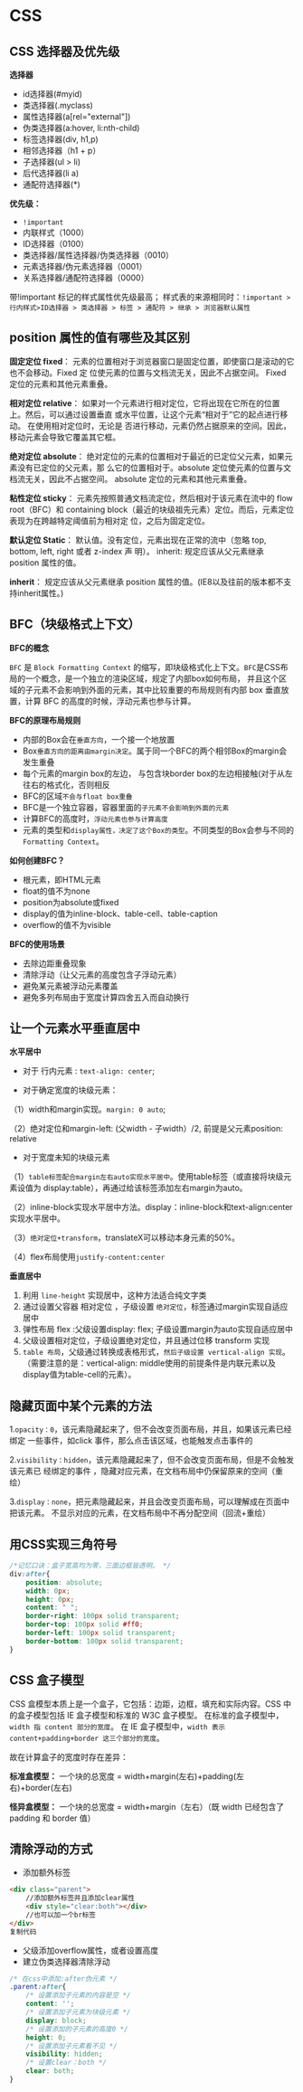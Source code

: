 # CSS


## CSS 选择器及优先级

**选择器**

*   id选择器(#myid)
*   类选择器(.myclass)
*   属性选择器(a\[rel="external"\])
*   伪类选择器(a:hover, li:nth-child)
*   标签选择器(div, h1,p)
*   相邻选择器（h1 + p）
*   子选择器(ul > li)
*   后代选择器(li a)
*   通配符选择器(\*)

**优先级：**

*   `!important`
*   内联样式（1000）
*   ID选择器（0100）
*   类选择器/属性选择器/伪类选择器（0010）
*   元素选择器/伪元素选择器（0001）
*   关系选择器/通配符选择器（0000）

带!important 标记的样式属性优先级最高； 样式表的来源相同时：`!important > 行内样式>ID选择器 > 类选择器 > 标签 > 通配符 > 继承 > 浏览器默认属性`



## position 属性的值有哪些及其区别

**固定定位 fixed**： 元素的位置相对于浏览器窗口是固定位置，即使窗口是滚动的它也不会移动。Fixed 定 位使元素的位置与文档流无关，因此不占据空间。 Fixed 定位的元素和其他元素重叠。

**相对定位 relative**： 如果对一个元素进行相对定位，它将出现在它所在的位置上。然后，可以通过设置垂直 或水平位置，让这个元素“相对于”它的起点进行移动。 在使用相对定位时，无论是 否进行移动，元素仍然占据原来的空间。因此，移动元素会导致它覆盖其它框。

**绝对定位 absolute**： 绝对定位的元素的位置相对于最近的已定位父元素，如果元素没有已定位的父元素，那 么它的位置相对于。absolute 定位使元素的位置与文档流无关，因此不占据空间。 absolute 定位的元素和其他元素重叠。

**粘性定位 sticky**： 元素先按照普通文档流定位，然后相对于该元素在流中的 flow root（BFC）和 containing block（最近的块级祖先元素）定位。而后，元素定位表现为在跨越特定阈值前为相对定 位，之后为固定定位。

**默认定位 Static**： 默认值。没有定位，元素出现在正常的流中（忽略 top, bottom, left, right 或者 z-index 声 明）。 inherit: 规定应该从父元素继承 position 属性的值。

**inherit**： 规定应该从父元素继承 position 属性的值。(IE8以及往前的版本都不支持inherit属性。)



## BFC（块级格式上下文）

**BFC的概念**

`BFC` 是 `Block Formatting Context` 的缩写，即块级格式化上下文。`BFC`是CSS布局的一个概念，是一个独立的渲染区域，规定了内部box如何布局， 并且这个区域的子元素不会影响到外面的元素，其中比较重要的布局规则有内部 box 垂直放置，计算 BFC 的高度的时候，浮动元素也参与计算。

**BFC的原理布局规则**

*   内部的Box会在`垂直方向`，一个接一个地放置
*   Box`垂直方向的距离由margin决定`。属于同一个BFC的两个相邻Box的margin会发生重叠
*   每个元素的margin box的左边， 与包含块border box的左边相接触(对于从左往右的格式化，否则相反
*   BFC的区域`不会与float box重叠`
*   BFC是一个独立容器，容器里面的`子元素不会影响到外面的元素`
*   计算BFC的高度时，`浮动元素也参与计算高度`
*   元素的类型和`display属性，决定了这个Box的类型`。不同类型的Box会参与不同的`Formatting Context`。

**如何创建BFC？**

*   根元素，即HTML元素
*   float的值不为none
*   position为absolute或fixed
*   display的值为inline-block、table-cell、table-caption
*   overflow的值不为visible

**BFC的使用场景**

*   去除边距重叠现象
*   清除浮动（让父元素的高度包含子浮动元素）
*   避免某元素被浮动元素覆盖
*   避免多列布局由于宽度计算四舍五入而自动换行






## 让一个元素水平垂直居中

**水平居中**

*   对于 行内元素 : `text-align: center`;

*   对于确定宽度的块级元素：

（1）width和margin实现。`margin: 0 auto`;

（2）绝对定位和margin-left: (父width - 子width）/2, 前提是父元素position: relative

*   对于宽度未知的块级元素

（1）`table标签配合margin左右auto实现水平居中`。使用table标签（或直接将块级元素设值为 display:table），再通过给该标签添加左右margin为auto。

（2）inline-block实现水平居中方法。display：inline-block和text-align:center实现水平居中。

（3）`绝对定位+transform`，translateX可以移动本身元素的50%。

（4）flex布局使用`justify-content:center`

**垂直居中**

1.  利用 `line-height` 实现居中，这种方法适合纯文字类
2.  通过设置父容器 相对定位 ，子级设置 `绝对定位`，标签通过margin实现自适应居中
3.  弹性布局 flex :父级设置display: flex; 子级设置margin为auto实现自适应居中
4.  父级设置相对定位，子级设置绝对定位，并且通过位移 transform 实现
5.  `table 布局`，父级通过转换成表格形式，`然后子级设置 vertical-align 实现`。（需要注意的是：vertical-align: middle使用的前提条件是内联元素以及display值为table-cell的元素）。





## 隐藏页面中某个元素的方法

1.`opacity：0`，该元素隐藏起来了，但不会改变页面布局，并且，如果该元素已经绑定 一些事件，如click 事件，那么点击该区域，也能触发点击事件的

2.`visibility：hidden`，该元素隐藏起来了，但不会改变页面布局，但是不会触发该元素已 经绑定的事件 ，隐藏对应元素，在文档布局中仍保留原来的空间（重绘）

3.`display：none`，把元素隐藏起来，并且会改变页面布局，可以理解成在页面中把该元素。 不显示对应的元素，在文档布局中不再分配空间（回流+重绘）






## 用CSS实现三角符号

```css
/*记忆口诀：盒子宽高均为零，三面边框皆透明。 */
div:after{
    position: absolute;
    width: 0px;
    height: 0px;
    content: " ";
    border-right: 100px solid transparent;
    border-top: 100px solid #ff0;
    border-left: 100px solid transparent;
    border-bottom: 100px solid transparent;
}
```




## CSS 盒子模型

CSS 盒模型本质上是一个盒子，它包括：边距，边框，填充和实际内容。CSS 中的盒子模型包括 IE 盒子模型和标准的 W3C 盒子模型。
在标准的盒子模型中，`width 指 content 部分的宽度`。
在 IE 盒子模型中，`width 表示 content+padding+border 这三个部分的宽度`。

故在计算盒子的宽度时存在差异：

**标准盒模型：** 一个块的总宽度 = width+margin(左右)+padding(左右)+border(左右)

**怪异盒模型：** 一个块的总宽度 = width+margin（左右）（既 width 已经包含了 padding 和 border 值）







## 清除浮动的方式

*  添加额外标签

```html
<div class="parent">
    //添加额外标签并且添加clear属性
    <div style="clear:both"></div>
    //也可以加一个br标签
</div>
复制代码
```

*  父级添加overflow属性，或者设置高度
*  建立伪类选择器清除浮动

```css
/* 在css中添加:after伪元素 */
.parent:after{
    /* 设置添加子元素的内容是空 */
    content: '';
    /* 设置添加子元素为块级元素 */
    display: block;
    /* 设置添加的子元素的高度0 */
    height: 0;
    /* 设置添加子元素看不见 */
    visibility: hidden;
    /* 设置clear：both */
    clear: both;
}
```
